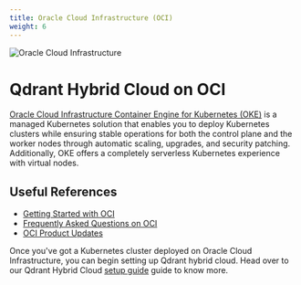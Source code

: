 ```yaml
---
title: Oracle Cloud Infrastructure (OCI)
weight: 6
---
```


![Oracle Cloud Infrastructure](/documentation/cloud/cloud-providers/oracle.jpg)

# Qdrant Hybrid Cloud on OCI

[Oracle Cloud Infrastructure Container Engine for Kubernetes (OKE)](https://www.oracle.com/in/cloud/cloud-native/container-engine-kubernetes/) is a managed Kubernetes solution that enables you to deploy Kubernetes clusters while ensuring stable operations for both the control plane and the worker nodes through automatic scaling, upgrades, and security patching. Additionally, OKE offers a completely serverless Kubernetes experience with virtual nodes.

## Useful References

- [Getting Started with OCI](https://docs.oracle.com/en-us/iaas/Content/ContEng/home.htm)
- [Frequently Asked Questions on OCI](https://www.oracle.com/in/cloud/cloud-native/container-engine-kubernetes/faq/)
- [OCI Product Updates](https://docs.oracle.com/en-us/iaas/releasenotes/services/conteng/)

Once you've got a Kubernetes cluster deployed on Oracle Cloud Infrastructure, you can begin setting up Qdrant hybrid cloud. Head over to our Qdrant Hybrid Cloud [setup guide](/documentation/hybrid-cloud/hybrid-cloud-setup) guide to know more.
